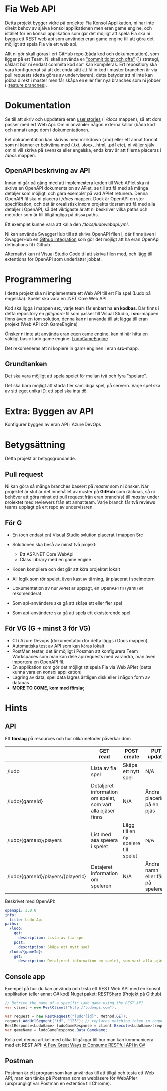 # Fia Web API

Detta projekt bygger vidre på projektet Fia Konsol Applikation, ni har inte direkt behov av själva konsol applikationen men eran game engine, och istället för en konsol applikation som gör det möjligt att spela Fia ska ni bygga ett REST web api som använder eran game engine till att göra det möjligt att spela Fia via ett web api.

Allt ni gör skall göras i ert GitHub repo (båda kod och dokumentation), som ligger på ert Team. Ni skall använda en ["commit tidigt och ofta"](https://blog.codinghorror.com/check-in-early-check-in-often/) ([1](https://sethrobertson.github.io/GitBestPractices/)) strategi, såklart bör ni endast commita kod som kan kompileras.
Ert repositiory ska vara konfigurerat så att det enda sätt att få in kod i master branchen är via pull requests (detta göras av underviseren), detta betyder att ni inte kan jobba direkt i master men får skåpa en eller fler nya branches som ni jobber i ([feature branches](https://paulhammant.com/2013/04/05/what-is-trunk-based-development/)).

# Dokumentation

Se till att skriv och uppdatera eran [user stories](https://www.mountaingoatsoftware.com/agile/user-stories) (i */docs* mappen), så att dom passer med ert Web Api. Om ni använder någon externa källor (båda kod och annat) ange dom i dokumentationen.

Evt dokumentation kan skrivas med markdown (.md) eller ett annat format som ni känner er bekväma med (.txt, ~~.docx~~, .html, ~~.pdf~~ etc), ni väljer själv om ni vill skriva på svenska eller engelska, enda krav är att filerna placeras i */docs* mappen.

## OpenAPI beskriving av API

Innan ni går på gång med att implementera koden till Web APIet ska ni skriva en OpenAPI dokumentaion av APIet, se till att få med så många detaljer som möjligt, och gära exempler på vad APIet retunera. Denna OpenAPI fil ska ni placera i */docs* mappen.
Dock är OpenAPI en stor specifikation, och det är orealistisk innom projekts tidsram att få med alla detaljer i OpenAPI, så det viktigaste är att ni beskriver vilka paths och metoder som är till tillgängliga på dissa paths.

Ett exemplet kunne vara att kalla den */docs/ludowebapi.yml*.

Ni kan använda SwaggerHub till att skriva OpenAPI filen i, där finns även i SwaggerHub en [Github integration](https://app.swaggerhub.com/help/integrations/github-sync) som gör det möjligt att ha eran OpenApi definations fil i Github.

Alternativt kan ni Visual Studio Code till att skriva filen med, och lägg till extentions för OpenAPI som underlätter jobbat.

# Programmering
I detta projekt ska ni implementera ett Web API till ert Fia spel (Ludo på engelska). Spelet ska vara en .NET Core Web API.

Kod ska ligga i mappen **src**, varje team får enbart ha **en kodbas**. Där finns i detta repository en *gitignore*-fil som passer till Visual Studio, i **src**-mappen finns även en tom solution, denna kan ni använda till att lägga till eran projekt (Web API och GameEngine)

Önsker ni inte att använda eran egen game engine, kan ni här hitta en väldigt basic ludo game engine: [LudoGameEngine](https://github.com/skjohansen/LudoGameEngine)

Det rekomeneras att ni kopiere in game enginen i eran **src**-mapp.

## Grundtanken 
Det ska vara möjligt att spela spelet för mellan två och fyra "spelare".

Det ska bara möjligt att starta fler samtidiga spel, på servern. Varje spel ska av sitt eget unika ID, ett spel ska inta dö.

# Extra: Byggen av API

Konfigurer byggen av eran API i Azure DevOps

# Betygsättning
Detta projekt är betygsgrundande.

## Pull request
Ni kan göra så många branches baseret på *master* som ni önsker. När projektet är slut är det innehållet av master på **GitHub** som räcknas, så ni behöver att göra minst ett pull request från eran branch(s) till *master* under projektet med reviewers från ett annat team. Varje branch får två reviews teams upplagt på ert repo av underviseren.

## För G
* En (och endast en) Visual Studio solution placerat i mappen Src
* Solutionen ska beså av minst två projekt:
  * Ett ASP.NET Core WebApi
  * Class Library med en game engine

* Koden kompilera och det går att köra projektet lokalt
* All logik som rör spelet, även kast av tärning, är placerat i spelmotorn
* Dokumentation av hur APIet är upplagt, en OpenAPI fil (yaml) ør rekomenderat
* Som api-användere ska gå att skåpa ett eller fler spel
* Som api-användere ska gå att spela ett eksisterende spel

## För VG (G + minst 3 för VG)
* CI i Azure Devops (dokumentation för detta läggs i Docs mappen)
* Automatiska test av API som kan köras lokalt
* PostMan testar, det är möjligt i Postman att konfigurera Team Workspaces som man kan dele api requests med varandra, man även importera en OpenAPI fil. 
* En applikation som gör det möjligt att spela Fia via Web APIet (detta kunna vara en konsol applikation)
* Lagring av data, spel data lagres äntligen disk eller i någon form av databas
* **MORE TO COME, kom med förslag**

# Hints
## API 
Ett **förslag** på resources och hur olika metoder påverkar dom

|                                   | GET<br />read                                                | POST<br />create                    | PUT<br />update                   | DELETE<br />delete |
| --------------------------------- | ------------------------------------------------------------ | ----------------------------------- | --------------------------------- | ------------------ |
| /ludo                             | Lista av fia spel                                            | Skåpa ett nytt spel                 | N/A                               | N/A                |
| /ludo/{gameId}                    | Detaljeret information om spelet, som vart alla pjäser finns | N/A                                 | Ändra placering på en pjäs        | Ta bort ett spel   |
| /ludo/{gameId}/players            | List med alla spelera i spelet                               | Lägg till en ny spelere till spelet | N/A                               | N/A                |
| /ludo/{gameId}/players/{playerId} | Detajeret information om speleren                            | N/A                                 | Ändra namn eller färg på speleren | Ta bort speleren   |

Beskrivet med OpenAPI:
```yaml
openapi: 3.0.0
info:
  title: Ludo Api
paths:
  /ludo:
    get:
	  description: Lista av fia spel   
	post:
	  description: Skåpa ett nytt spel
  /ludo/{gameId}:
    get:
	  description: Detaljeret information om spelet, som vart alla pjäser finns
```

## Console app

Exempel på hur du kan använda och testa ett REST Web API med en konsol applikation (eller annat C# kod)
Nuget paket: [RESTSharp](https://www.nuget.org/packages/RestSharp/) ([Projekt på Github](https://github.com/restsharp/RestSharp))

```csharp
// Retrive the name of a specific Ludo game using the REST API
var client = new RestClient("http://ludoapi.com");

var request = new RestRequest("ludo/{id}", Method.GET);
request.AddUrlSegment("id", "123"); // replaces matching token in request.Resource
RestResponse<LudoGame> ludoGameResponse = client.Execute<LudoGame>(request);
var gameName = ludoGameResponse.Data.GameName;

```

Kolla evt denna artikel med olika tillgångar till hur man kan kommunicera med ett REST API: [A Few Great Ways to Consume RESTful API in C#](https://code-maze.com/different-ways-consume-restful-api-csharp/)

## Postman

Postman är ett program som kan användas till att tillgå och testa ett Web API, man kan tänka på Postman som en webläsere för WebAPIer (ursprungligt var Postman en extention till Chrome).
